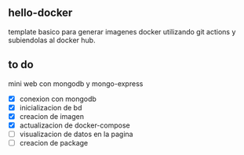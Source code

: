 ## hello-docker

template basico para generar imagenes docker utilizando git actions y subiendolas al docker hub.

## to do

mini web con mongodb y mongo-express

* [x] conexion con mongodb
* [x] inicializacion de bd
* [x] creacion de imagen
* [x] actualizacion de docker-compose 
* [ ] visualizacion de datos en la pagina
* [ ] creacion de package